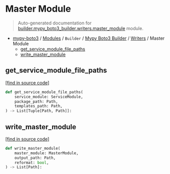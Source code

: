 # Master Module

> Auto-generated documentation for [builder.mypy_boto3_builder.writers.master_module](https://github.com/vemel/mypy_boto3/blob/master/builder/mypy_boto3_builder/writers/master_module.py) module.

- [mypy-boto3](../../../README.md#mypy_boto3) / [Modules](../../../MODULES.md#mypy-boto3-modules) / `Builder` / [Mypy Boto3 Builder](../index.md#mypy-boto3-builder) / [Writers](index.md#writers) / Master Module
    - [get_service_module_file_paths](#get_service_module_file_paths)
    - [write_master_module](#write_master_module)

## get_service_module_file_paths

[[find in source code]](https://github.com/vemel/mypy_boto3/blob/master/builder/mypy_boto3_builder/writers/master_module.py#L82)

```python
def get_service_module_file_paths(
    service_module: ServiceModule,
    package_path: Path,
    templates_path: Path,
) -> List[Tuple[Path, Path]]:
```

## write_master_module

[[find in source code]](https://github.com/vemel/mypy_boto3/blob/master/builder/mypy_boto3_builder/writers/master_module.py#L13)

```python
def write_master_module(
    master_module: MasterModule,
    output_path: Path,
    reformat: bool,
) -> List[Path]:
```
